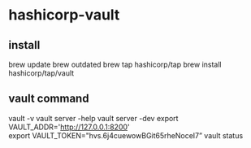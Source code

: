 # hashicorp-vault

## install 
brew update
brew outdated
brew tap hashicorp/tap
brew install hashicorp/tap/vault

## vault command 
vault -v
vault server -help 
vault server -dev
export VAULT_ADDR='http://127.0.0.1:8200'				
export VAULT_TOKEN="hvs.6j4cuewowBGit65rheNoceI7”
vault status